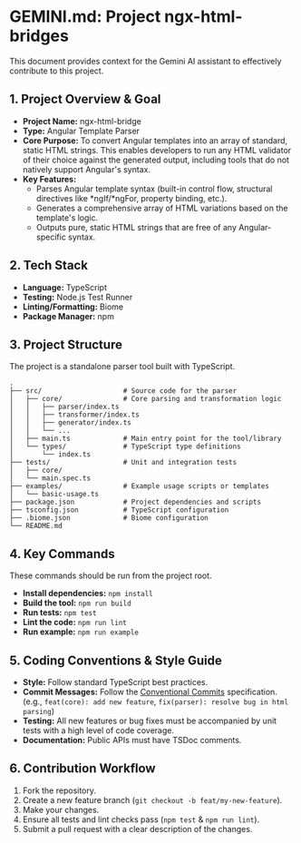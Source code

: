 # GEMINI.md: Project ngx-html-bridges

This document provides context for the Gemini AI assistant to effectively contribute to this project.

## 1. Project Overview & Goal

- **Project Name:** ngx-html-bridge
- **Type:** Angular Template Parser
- **Core Purpose:** To convert Angular templates into an array of standard, static HTML strings. This enables developers to run any HTML validator of their choice against the generated output, including tools that do not natively support Angular's syntax.
- **Key Features:**
    - Parses Angular template syntax (built-in control flow, structural directives like *ngIf/*ngFor, property binding, etc.).
    - Generates a comprehensive array of HTML variations based on the template's logic.
    - Outputs pure, static HTML strings that are free of any Angular-specific syntax.

## 2. Tech Stack

- **Language:** TypeScript
- **Testing:** Node.js Test Runner
- **Linting/Formatting:** Biome
- **Package Manager:** npm

## 3. Project Structure

The project is a standalone parser tool built with TypeScript.

```
.
├── src/                    # Source code for the parser
│   ├── core/               # Core parsing and transformation logic
│   │   ├── parser/index.ts
│   │   ├── transformer/index.ts
│   │   ├── generator/index.ts
│   │   └── ...
│   ├── main.ts             # Main entry point for the tool/library
│   └── types/              # TypeScript type definitions
│       └── index.ts
├── tests/                  # Unit and integration tests
│   ├── core/
│   └── main.spec.ts
├── examples/               # Example usage scripts or templates
│   └── basic-usage.ts
├── package.json            # Project dependencies and scripts
├── tsconfig.json           # TypeScript configuration
├── .biome.json             # Biome configuration
└── README.md
```

## 4. Key Commands

These commands should be run from the project root.

- **Install dependencies:** `npm install`
- **Build the tool:** `npm run build`
- **Run tests:** `npm test`
- **Lint the code:** `npm run lint`
- **Run example:** `npm run example`

## 5. Coding Conventions & Style Guide

- **Style:** Follow standard TypeScript best practices.
- **Commit Messages:** Follow the [Conventional Commits](https://www.conventionalcommits.org/en/v1.0.0/) specification. (e.g., `feat(core): add new feature`, `fix(parser): resolve bug in html parsing`)
- **Testing:** All new features or bug fixes must be accompanied by unit tests with a high level of code coverage.
- **Documentation:** Public APIs must have TSDoc comments.

## 6. Contribution Workflow

1.  Fork the repository.
2.  Create a new feature branch (`git checkout -b feat/my-new-feature`).
3.  Make your changes.
4.  Ensure all tests and lint checks pass (`npm test` & `npm run lint`).
5.  Submit a pull request with a clear description of the changes.
